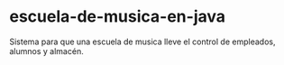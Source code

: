 # escuela-de-musica-en-java
Sistema para que una escuela de musica lleve el control de empleados, alumnos y almacén. 

